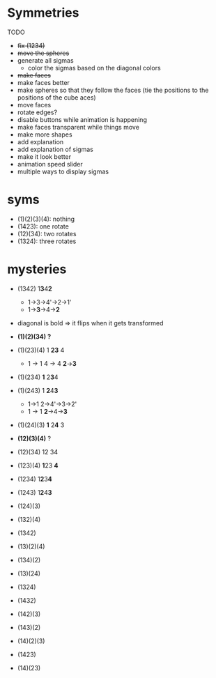 # Symmetries

TODO

- ~~fix (1234)~~
- ~~move the spheres~~
- generate all sigmas
  - color the sigmas based on the diagonal colors
- ~~make faces~~
- make faces better
- make spheres so that they follow the faces (tie the positions to the positions of the cube aces)
- move faces
- rotate edges?
- disable buttons while animation is happening
- make faces transparent while things move
- make more shapes
- add explanation
- add explanation of sigmas
- make it look better
- animation speed slider
- multiple ways to display sigmas

# syms

- (1)(2)(3)(4): nothing
- (1423): one rotate
- (12)(34): two rotates
- (1324): three rotates

# mysteries

- (1342) 1**3**4**2**
  - 1->3->4'->2->1'
  - 1->**3**->4->**2**

- diagonal is bold => it flips when it gets transformed
- **(1)(2)(34) ?**
- (1)(23)(4) 1 **23** 4
  - 1 -> 1 4 -> 4 **2**->**3**
- (1)(234) **1** 2**3**4
- (1)(243) 1 **2**4**3**
  - 1->1 2->4'->3->2'
  - 1 -> 1 **2**->4->**3**
- (1)(24)(3) **1** 2**4** 3
- **(12)(3)(4)**  ?
- (12)(34) 12 34
- (123)(4) **1**23 **4**
- (1234) 1**2**3**4**
- (1243) 1**2**4**3**
- (124)(3)
- (132)(4)
- (1342)
- (13)(2)(4)
- (134)(2)
- (13)(24)
- (1324)
- (1432)
- (142)(3)
- (143)(2)
- (14)(2)(3)
- (1423)
- (14)(23)

